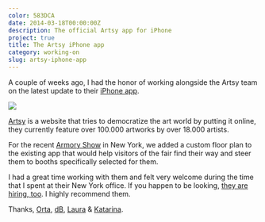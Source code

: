 ```yaml
---
color: 583DCA
date: 2014-03-18T00:00:00Z
description: The official Artsy app for iPhone
project: true
title: The Artsy iPhone app
category: working-on
slug: artsy-iphone-app
---
```


A couple of weeks ago, I had the honor of working alongside the Artsy team on
the latest update to their [iPhone app][app].

<div class="image">
    <a href="http://iphone.artsy.net">
        <img src="/img/artsy-app-small.png">
    </a>
</div>

[Artsy] is a website that tries to democratize the art world by putting it online,
they currently feature over 100.000 artworks by over 18.000 artists.

For the recent [Armory Show][armory] in New York, we added a custom floor plan
to the existing app that would help visitors of the fair find their way and
steer them to booths specifically selected for them.

I had a great time working with them and felt very welcome during the time that
I spent at their New York office. If you happen to be looking, [they are hiring,
too][jobs]. I highly recommend them.

Thanks, [Orta], [dB], [Laura] & [Katarina].

[app]: iphone.artsy.net
[artsy]: http://artsy.com
[armory]: http://thearmoryshow.com/

[orta]: http://orta.github.io
[db]: http://www.dblock.org
[laura]: https://twitter.com/1aurabrown
[katarina]: http://www.katarinabatina.com

[jobs]: https://artsy.net/about/jobs
